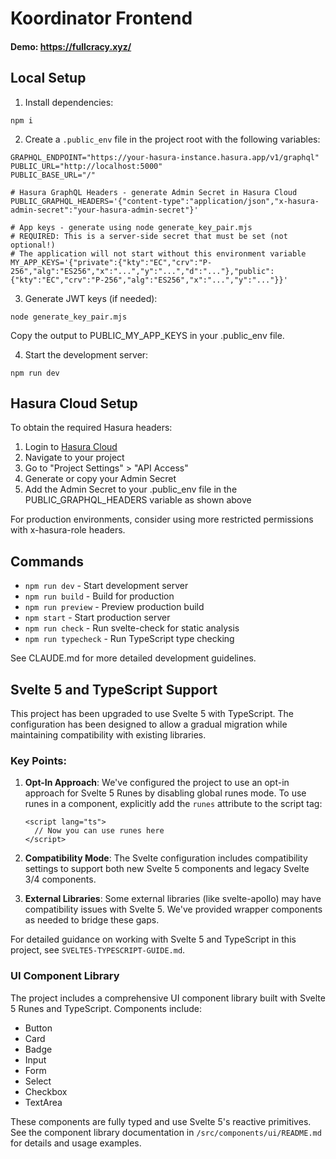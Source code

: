
# Koordinator Frontend

#### Demo: https://fullcracy.xyz/

## Local Setup

1. Install dependencies:
```
npm i
```

2. Create a `.public_env` file in the project root with the following variables:
```
GRAPHQL_ENDPOINT="https://your-hasura-instance.hasura.app/v1/graphql"
PUBLIC_URL="http://localhost:5000"
PUBLIC_BASE_URL="/"

# Hasura GraphQL Headers - generate Admin Secret in Hasura Cloud
PUBLIC_GRAPHQL_HEADERS='{"content-type":"application/json","x-hasura-admin-secret":"your-hasura-admin-secret"}'

# App keys - generate using node generate_key_pair.mjs
# REQUIRED: This is a server-side secret that must be set (not optional!)
# The application will not start without this environment variable
MY_APP_KEYS='{"private":{"kty":"EC","crv":"P-256","alg":"ES256","x":"...","y":"...","d":"..."},"public":{"kty":"EC","crv":"P-256","alg":"ES256","x":"...","y":"..."}}'
```

3. Generate JWT keys (if needed):
```
node generate_key_pair.mjs
```
Copy the output to PUBLIC_MY_APP_KEYS in your .public_env file.

4. Start the development server:
```
npm run dev
```

## Hasura Cloud Setup

To obtain the required Hasura headers:

1. Login to [Hasura Cloud](https://cloud.hasura.io)
2. Navigate to your project
3. Go to "Project Settings" > "API Access"
4. Generate or copy your Admin Secret
5. Add the Admin Secret to your .public_env file in the PUBLIC_GRAPHQL_HEADERS variable as shown above

For production environments, consider using more restricted permissions with x-hasura-role headers.

## Commands

- `npm run dev` - Start development server
- `npm run build` - Build for production
- `npm run preview` - Preview production build
- `npm start` - Start production server
- `npm run check` - Run svelte-check for static analysis
- `npm run typecheck` - Run TypeScript type checking

See CLAUDE.md for more detailed development guidelines.

## Svelte 5 and TypeScript Support

This project has been upgraded to use Svelte 5 with TypeScript. The configuration has been designed to allow a gradual migration while maintaining compatibility with existing libraries.

### Key Points:

1. **Opt-In Approach**: We've configured the project to use an opt-in approach for Svelte 5 Runes by disabling global runes mode. To use runes in a component, explicitly add the `runes` attribute to the script tag:

   ```svelte
   <script lang="ts">
     // Now you can use runes here
   </script>
   ```

2. **Compatibility Mode**: The Svelte configuration includes compatibility settings to support both new Svelte 5 components and legacy Svelte 3/4 components.

3. **External Libraries**: Some external libraries (like svelte-apollo) may have compatibility issues with Svelte 5. We've provided wrapper components as needed to bridge these gaps.

For detailed guidance on working with Svelte 5 and TypeScript in this project, see `SVELTE5-TYPESCRIPT-GUIDE.md`.

### UI Component Library

The project includes a comprehensive UI component library built with Svelte 5 Runes and TypeScript. Components include:

- Button
- Card
- Badge
- Input
- Form
- Select
- Checkbox
- TextArea

These components are fully typed and use Svelte 5's reactive primitives. See the component library documentation in `/src/components/ui/README.md` for details and usage examples.


